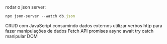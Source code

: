 rodar o json server: 
```js
npx json-server --watch db.json
```

CRUD com JavaScript consumindo dados externos
utilizar verbos http para fazer manipulações de dados
Fetch API
promises
async await
try catch
manipular DOM


